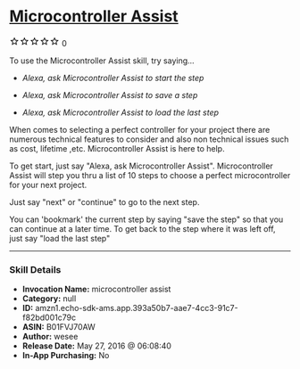 # [Microcontroller Assist](http://alexa.amazon.com/#skills/amzn1.echo-sdk-ams.app.393a50b7-aae7-4cc3-91c7-f82bd001c79c)
![0 stars](../../images/ic_star_border_black_18dp_1x.png)![0 stars](../../images/ic_star_border_black_18dp_1x.png)![0 stars](../../images/ic_star_border_black_18dp_1x.png)![0 stars](../../images/ic_star_border_black_18dp_1x.png)![0 stars](../../images/ic_star_border_black_18dp_1x.png) 0

To use the Microcontroller Assist skill, try saying...

* *Alexa, ask Microcontroller Assist to start the step*

* *Alexa, ask Microcontroller Assist to save a step*

* *Alexa, ask Microcontroller Assist to load the last step*

When comes to selecting a perfect controller for your project there are numerous technical features to consider and also non technical issues such as cost, lifetime ,etc. Microcontroller Assist is here to help.

To get start, just say "Alexa, ask Microcontroller Assist".  Microcontroller Assist will step you thru a list of 10 steps to choose a perfect microcontroller for your next project.

Just say "next" or "continue" to go to the next step. 

You can 'bookmark' the current step by saying "save the step" so that you can continue at a later time.  To get back to the step where it was left off, just say "load the last step"

***

### Skill Details

* **Invocation Name:** microcontroller assist
* **Category:** null
* **ID:** amzn1.echo-sdk-ams.app.393a50b7-aae7-4cc3-91c7-f82bd001c79c
* **ASIN:** B01FVJ70AW
* **Author:** wesee
* **Release Date:** May 27, 2016 @ 06:08:40
* **In-App Purchasing:** No
